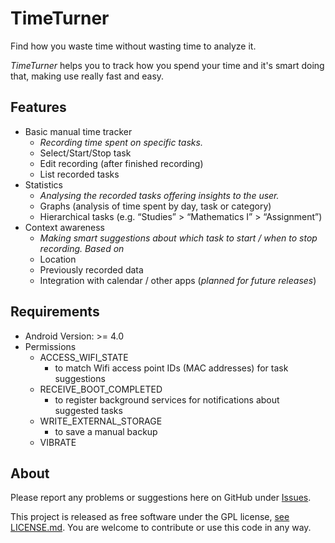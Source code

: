 TimeTurner
===========

Find how you waste time without wasting time to analyze it.

*TimeTurner* helps you to track how you spend your time and it's smart doing that, making use really fast and easy.


## Features

- Basic manual time tracker
  - *Recording time spent on specific tasks.*
  - Select/Start/Stop task
  - Edit recording (after finished recording)
  - List recorded tasks
- Statistics
  - *Analysing the recorded tasks offering insights to the user.*
  - Graphs (analysis of time spent by day, task or category)
  - Hierarchical tasks (e.g. “Studies” > “Mathematics I” > “Assignment”)
- Context awareness
  - *Making smart suggestions about which task to start / when to stop recording. Based on*
  - Location
  - Previously recorded data
  - Integration with calendar / other apps (*planned for future releases*)


## Requirements
- Android Version: >= 4.0
- Permissions
  - ACCESS_WIFI_STATE
    - to match Wifi access point IDs (MAC addresses) for task suggestions
  - RECEIVE_BOOT_COMPLETED
    - to register background services for notifications about suggested tasks
  - WRITE_EXTERNAL_STORAGE
    - to save a manual backup
  - VIBRATE


## About
Please report any problems or suggestions here on GitHub under [Issues](https://github.com/MC-Timetracker/timetracker/issues).

This project is released as free software under the GPL license, [see LICENSE.md](https://github.com/MC-Timetracker/timetracker/blob/master/LICENSE.md). You are welcome to contribute or use this code in any way.
